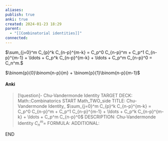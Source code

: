 ```yaml
---
aliases: 
publish: true
anki: true
created: 2024-01-23 18:29
parent:
  - "[[Combinatorial identities]]"
connected:
---
```



$\sum_{j=0}^m C_{p}^k C_{n-p}^{m-k} = C_p^0 C_{n-p}^m + C_p^1 C_{n-p}^{m-1} + \ldots + C_p^k C_{n-p}^{m-k} + \ldots + C_p^m C_{n-p}^0 = C_n^m.$

$\binom{p}{0}\binom{n-p}{m} + \binom{p}{1}\binom{n-p}{m-1}$

#### Anki
> [!question]- Chu-Vandermonde Identity
TARGET DECK: Math::Combinatorics 
START
Math_TWO_side
TITLE: Chu-Vandermonde Identity_
$\sum_{j=0}^m C_{p}^k C_{n-p}^{m-k} = C_p^0 C_{n-p}^m + C_p^1 C_{n-p}^{m-1} + \ldots + C_p^k C_{n-p}^{m-k} + \ldots + C_p^m C_{n-p}^0$
DESCRIPTION: Chu-Vandermonde Identity $C_n^m =$
FORMULA: 
ADDITIONAL:
<!--ID: 1706029342188-->
END















